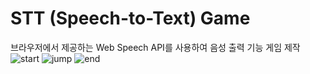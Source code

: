 # STT (Speech-to-Text) Game
브라우저에서 제공하는 Web Speech API를 사용하여 음성 출력 기능 게임 제작 
![start](https://user-images.githubusercontent.com/69450660/222073722-de349281-1c34-406e-a07f-41191cb45bb6.gif)
![jump](https://user-images.githubusercontent.com/69450660/222073741-61bb0b01-0204-4798-9a9e-dabf49a44034.gif)
![end](https://user-images.githubusercontent.com/69450660/222073761-bee356e2-9d30-4e95-9b76-ec509ef6c02b.gif)

